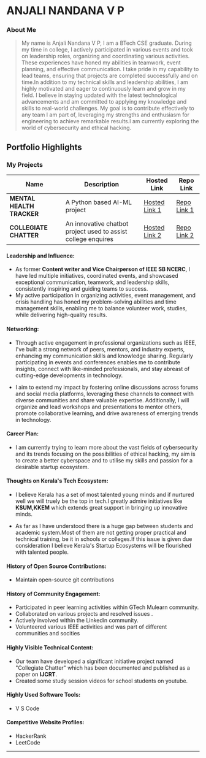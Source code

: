# ANJALI NANDANA V P

### About Me

>My name is Anjali Nandana V P, I am a BTech CSE graduate. During my time in college, I actively participated in various events and took on leadership roles, organizing and coordinating various activities. These experiences have honed my abilities in teamwork, event planning, and effective communication. I take pride in my capability to lead teams, ensuring that projects are completed successfully and on time.In addition to my technical skills and leadership abilities, I am highly motivated and eager to continuously learn and grow in my field. I believe in staying updated with the latest technological advancements and am committed to applying my knowledge and skills to real-world challenges. My goal is to contribute effectively to any team I am part of, leveraging my strengths and enthusiasm for engineering to achieve remarkable results.I am currently exploring the world of cybersecurity and ethical hacking. 


## Portfolio Highlights

### My Projects

| Name                | Description                                                               | Hosted Link                              | Repo Link                                                      |
|---------------------|---------------------------------------------------------------------------|------------------------------------------|----------------------------------------------------------------|
| **MENTAL HEALTH TRACKER**  | A Python based AI-ML project                                               | [Hosted Link 1](https://example.com)    | [Repo Link 1](https://github.com/username/project1)             |
| **COLLEGIATE CHATTER**  | An innovative chatbot project used to assist college enquires                                             | [Hosted Link 2](https://example.com)    | [Repo Link 2](https://github.com/username/project2)             |

#### Leadership and Influence:

- As former **Content writer and Vice Chairperson of IEEE SB NCERC**, I have led multiple initiatives, coordinated events, and showcased exceptional communication, teamwork, and leadership skills, consistently inspiring and guiding teams to success.
- My active participation in organizing activities, event management, and crisis handling has honed my problem-solving abilities and time management skills, enabling me to balance volunteer work, studies, while delivering high-quality results.


#### Networking:

- Through active engagement in professional organizations such as IEEE, I've built a strong network of peers, mentors, and industry experts, enhancing my communication skills and knowledge sharing. Regularly participating in events and conferences enables me to contribute insights, connect with like-minded professionals, and stay abreast of cutting-edge developments in technology.

- I aim to extend my impact by fostering online discussions across forums and social media platforms, leveraging these channels to connect with diverse communities and share valuable expertise. Additionally, I will organize and lead workshops and presentations to mentor others, promote collaborative learning, and drive awareness of emerging trends in technology.


#### Career Plan:

- I am currently trying to learn more about the vast fields of cybersecurity and its trends focusing on the possibilities of ethical hacking, my aim is to create a better cyberspace and to utilise my skills and passion for a desirable startup ecosystem.

#### Thoughts on Kerala's Tech Ecosystem:

- I believe Kerala has a set of most talented young minds and if nurtured well we will truely be the top in tech.I greatly admire initiatives like **KSUM,KKEM** which extends great support in bringing up innovative minds.

- As far as I have understood there is a huge gap between students and academic system.Most of them are not getting proper practical and technical training, be it in schools or colleges.If this issue is given due consideration I believe Kerala's Startup Ecosystems will be flourished with talented people.


#### History of Open Source Contributions:

-  Maintain open-source git contributions 


#### History of Community Engagement:

- Participated in peer learning activities within GTech Mulearn community.
- Collaborated on various projects and resolved issues .
- Actively involved within the Linkedin community.
- Volunteered various IEEE activities and was part of different communities and socities

#### Highly Visible Technical Content:

- Our team have developed a significant initiative project named "Collegiate Chatter" which has been documented and published as a paper on **IJCRT**.
- Created some study session videos for school students on youtube.

#### Highly Used Software Tools:

- V S Code
  
#### Competitive Website Profiles:

- HackerRank
- LeetCode


---
